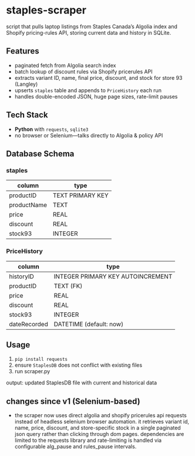# staples-scraper

script that pulls laptop listings from Staples Canada’s Algolia index and Shopify pricing-rules API, storing current data and history in SQLite.

## Features
- paginated fetch from Algolia search index  
- batch lookup of discount rules via Shopify pricerules API  
- extracts variant ID, name, final price, discount, and stock for store 93 (Langley)  
- upserts `staples` table and appends to `PriceHistory` each run  
- handles double-encoded JSON, huge page sizes, rate-limit pauses  

## Tech Stack
- **Python** with `requests`, `sqlite3`  
- no browser or Selenium—talks directly to Algolia & policy API  

## Database Schema

### staples
| column      | type                    |
|-------------|-------------------------|
| productID   | TEXT PRIMARY KEY        |
| productName | TEXT                    |
| price       | REAL                    |
| discount    | REAL                    |
| stock93     | INTEGER                 |

### PriceHistory
| column       | type                            |
|--------------|---------------------------------|
| historyID    | INTEGER PRIMARY KEY AUTOINCREMENT |
| productID    | TEXT (FK)                       |
| price        | REAL                            |
| discount     | REAL                            |
| stock93      | INTEGER                         |
| dateRecorded | DATETIME (default: now)         |

## Usage

1. `pip install requests`  
2. ensure `StaplesDB` does not conflict with existing files  
3. run scraper.py

output: updated StaplesDB file with current and historical data



## changes since v1 (Selenium-based)

- the scraper now uses direct algolia and shopify pricerules api requests instead of headless selenium browser automation.  it retrieves variant id, name, price, discount, and store-specific stock in a single paginated json query rather than clicking through dom pages.  dependencies are limited to the requests library and rate-limiting is handled via configurable alg_pause and rules_pause intervals.

